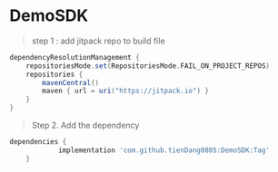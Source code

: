 # DemoSDK
> step 1 : add jitpack repo to build file
```gradle
dependencyResolutionManagement {
    repositoriesMode.set(RepositoriesMode.FAIL_ON_PROJECT_REPOS)
    repositories {
        mavenCentral()
        maven { url = uri("https://jitpack.io") }
    }
}
```
>  Step 2. Add the dependency
``` gradle
dependencies {
	        implementation 'com.github.tienDang0805:DemoSDK:Tag'
	}
